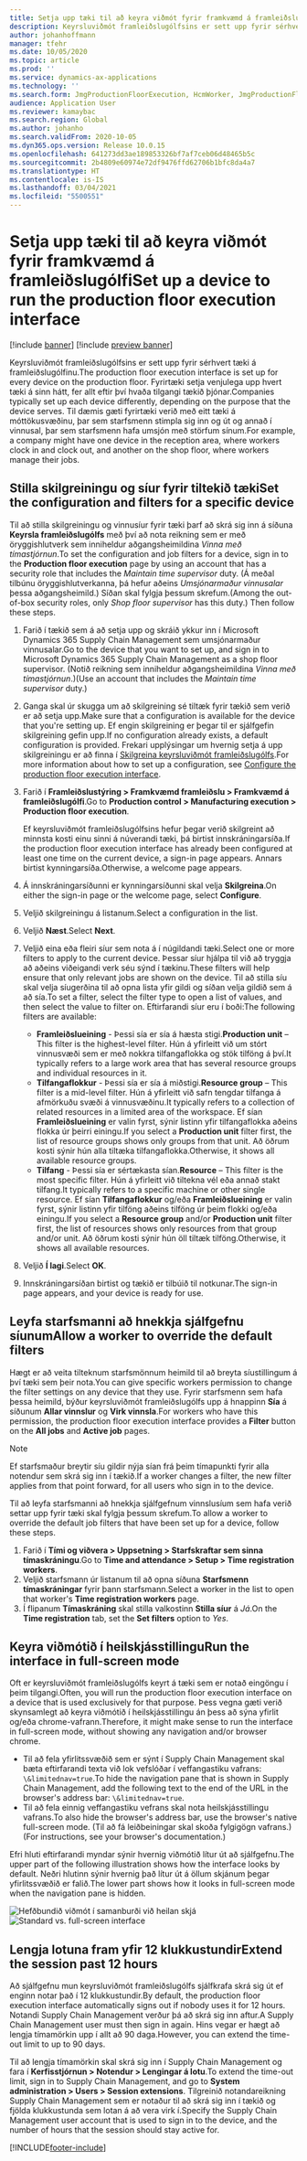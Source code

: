 ```yaml
---
title: Setja upp tæki til að keyra viðmót fyrir framkvæmd á framleiðslugólfi
description: Keyrsluviðmót framleiðslugólfsins er sett upp fyrir sérhvert tæki á framleiðslugólfinu. Fyrirtæki setja venjulega upp hvert tæki á sinn hátt, fer allt eftir því hvaða tilgangi tækið þjónar. Til dæmis gæti fyrirtæki verið með eitt tæki á móttökusvæðinu, þar sem starfsmenn stimpla sig inn og út og annað í vinnusal, þar sem starfsmenn hafa umsjón með störfum sínum.
author: johanhoffmann
manager: tfehr
ms.date: 10/05/2020
ms.topic: article
ms.prod: ''
ms.service: dynamics-ax-applications
ms.technology: ''
ms.search.form: JmgProductionFloorExecution, HcmWorker, JmgProductionFloorExecutionDeviceConfiguration
audience: Application User
ms.reviewer: kamaybac
ms.search.region: Global
ms.author: johanho
ms.search.validFrom: 2020-10-05
ms.dyn365.ops.version: Release 10.0.15
ms.openlocfilehash: 641273dd3ae189853326bf7af7ceb06d48465b5c
ms.sourcegitcommit: 2b4809e60974e72df9476ffd62706b1bfc8da4a7
ms.translationtype: HT
ms.contentlocale: is-IS
ms.lasthandoff: 03/04/2021
ms.locfileid: "5500551"
---
```

# <a name="set-up-a-device-to-run-the-production-floor-execution-interface"></a><span data-ttu-id="d0375-105">Setja upp tæki til að keyra viðmót fyrir framkvæmd á framleiðslugólfi</span><span class="sxs-lookup"><span data-stu-id="d0375-105">Set up a device to run the production floor execution interface</span></span>

[!include [banner](../includes/banner.md)]
[!include [preview banner](../includes/preview-banner.md)]

<span data-ttu-id="d0375-106">Keyrsluviðmót framleiðslugólfsins er sett upp fyrir sérhvert tæki á framleiðslugólfinu.</span><span class="sxs-lookup"><span data-stu-id="d0375-106">The production floor execution interface is set up for every device on the production floor.</span></span> <span data-ttu-id="d0375-107">Fyrirtæki setja venjulega upp hvert tæki á sinn hátt, fer allt eftir því hvaða tilgangi tækið þjónar.</span><span class="sxs-lookup"><span data-stu-id="d0375-107">Companies typically set up each device differently, depending on the purpose that the device serves.</span></span> <span data-ttu-id="d0375-108">Til dæmis gæti fyrirtæki verið með eitt tæki á móttökusvæðinu, þar sem starfsmenn stimpla sig inn og út og annað í vinnusal, þar sem starfsmenn hafa umsjón með störfum sínum.</span><span class="sxs-lookup"><span data-stu-id="d0375-108">For example, a company might have one device in the reception area, where workers clock in and clock out, and another on the shop floor, where workers manage their jobs.</span></span>

## <a name="set-the-configuration-and-filters-for-a-specific-device"></a><span data-ttu-id="d0375-109">Stilla skilgreiningu og síur fyrir tiltekið tæki</span><span class="sxs-lookup"><span data-stu-id="d0375-109">Set the configuration and filters for a specific device</span></span>

<span data-ttu-id="d0375-110">Til að stilla skilgreiningu og vinnusíur fyrir tæki þarf að skrá sig inn á síðuna **Keyrsla framleiðslugólfs** með því að nota reikning sem er með öryggishlutverk sem inniheldur aðgangsheimildina *Vinna með tímastjórnun*.</span><span class="sxs-lookup"><span data-stu-id="d0375-110">To set the configuration and job filters for a device, sign in to the **Production floor execution** page by using an account that has a security role that includes the *Maintain time supervisor* duty.</span></span> <span data-ttu-id="d0375-111">(Á meðal tilbúnu öryggishlutverkanna, þá hefur aðeins *Umsjónarmaður vinnusalar* þessa aðgangsheimild.) Síðan skal fylgja þessum skrefum.</span><span class="sxs-lookup"><span data-stu-id="d0375-111">(Among the out-of-box security roles, only *Shop floor supervisor* has this duty.) Then follow these steps.</span></span>

1. <span data-ttu-id="d0375-112">Farið í tækið sem á að setja upp og skráið ykkur inn í Microsoft Dynamics 365 Supply Chain Management sem umsjónarmaður vinnusalar.</span><span class="sxs-lookup"><span data-stu-id="d0375-112">Go to the device that you want to set up, and sign in to Microsoft Dynamics 365 Supply Chain Management as a shop floor supervisor.</span></span> <span data-ttu-id="d0375-113">(Notið reikning sem inniheldur aðgangsheimildina *Vinna með tímastjórnun*.)</span><span class="sxs-lookup"><span data-stu-id="d0375-113">(Use an account that includes the *Maintain time supervisor* duty.)</span></span>
1. <span data-ttu-id="d0375-114">Ganga skal úr skugga um að skilgreining sé tiltæk fyrir tækið sem verið er að setja upp.</span><span class="sxs-lookup"><span data-stu-id="d0375-114">Make sure that a configuration is available for the device that you're setting up.</span></span> <span data-ttu-id="d0375-115">Ef engin skilgreining er þegar til er sjálfgefin skilgreining gefin upp.</span><span class="sxs-lookup"><span data-stu-id="d0375-115">If no configuration already exists, a default configuration is provided.</span></span> <span data-ttu-id="d0375-116">Frekari upplýsingar um hvernig setja á upp skilgreiningu er að finna í [Skilgreina keyrsluviðmót framleiðslugólfs](production-floor-execution-configure.md).</span><span class="sxs-lookup"><span data-stu-id="d0375-116">For more information about how to set up a configuration, see [Configure the production floor execution interface](production-floor-execution-configure.md).</span></span>
1. <span data-ttu-id="d0375-117">Farið í **Framleiðslustýring \> Framkvæmd framleiðslu \> Framkvæmd á framleiðslugólfi**.</span><span class="sxs-lookup"><span data-stu-id="d0375-117">Go to **Production control \> Manufacturing execution \> Production floor execution**.</span></span>

    <span data-ttu-id="d0375-118">Ef keyrsluviðmót framleiðslugólfsins hefur þegar verið skilgreint að minnsta kosti einu sinni á núverandi tæki, þá birtist innskráningarsíða.</span><span class="sxs-lookup"><span data-stu-id="d0375-118">If the production floor execution interface has already been configured at least one time on the current device, a sign-in page appears.</span></span> <span data-ttu-id="d0375-119">Annars birtist kynningarsíða.</span><span class="sxs-lookup"><span data-stu-id="d0375-119">Otherwise, a welcome page appears.</span></span>

1. <span data-ttu-id="d0375-120">Á innskráningarsíðunni er kynningarsíðunni skal velja **Skilgreina**.</span><span class="sxs-lookup"><span data-stu-id="d0375-120">On either the sign-in page or the welcome page, select **Configure**.</span></span>
1. <span data-ttu-id="d0375-121">Veljið skilgreiningu á listanum.</span><span class="sxs-lookup"><span data-stu-id="d0375-121">Select a configuration in the list.</span></span>
1. <span data-ttu-id="d0375-122">Veljið **Næst**.</span><span class="sxs-lookup"><span data-stu-id="d0375-122">Select **Next**.</span></span>
1. <span data-ttu-id="d0375-123">Veljið eina eða fleiri síur sem nota á í núgildandi tæki.</span><span class="sxs-lookup"><span data-stu-id="d0375-123">Select one or more filters to apply to the current device.</span></span> <span data-ttu-id="d0375-124">Þessar síur hjálpa til við að tryggja að aðeins viðeigandi verk séu sýnd í tækinu.</span><span class="sxs-lookup"><span data-stu-id="d0375-124">These filters will help ensure that only relevant jobs are shown on the device.</span></span> <span data-ttu-id="d0375-125">Til að stilla síu skal velja síugerðina til að opna lista yfir gildi og síðan velja gildið sem á að sía.</span><span class="sxs-lookup"><span data-stu-id="d0375-125">To set a filter, select the filter type to open a list of values, and then select the value to filter on.</span></span> <span data-ttu-id="d0375-126">Eftirfarandi síur eru í boði:</span><span class="sxs-lookup"><span data-stu-id="d0375-126">The following filters are available:</span></span>

    - <span data-ttu-id="d0375-127">**Framleiðslueining** - Þessi sía er sía á hæsta stigi.</span><span class="sxs-lookup"><span data-stu-id="d0375-127">**Production unit** – This filter is the highest-level filter.</span></span> <span data-ttu-id="d0375-128">Hún á yfirleitt við um stórt vinnusvæði sem er með nokkra tilfangaflokka og stök tilföng á því.</span><span class="sxs-lookup"><span data-stu-id="d0375-128">It typically refers to a large work area that has several resource groups and individual resources in it.</span></span>
    - <span data-ttu-id="d0375-129">**Tilfangaflokkur** - Þessi sía er sía á miðstigi.</span><span class="sxs-lookup"><span data-stu-id="d0375-129">**Resource group** – This filter is a mid-level filter.</span></span> <span data-ttu-id="d0375-130">Hún á yfirleitt við safn tengdar tilfanga á afmörkuðu svæði á vinnusvæðinu.</span><span class="sxs-lookup"><span data-stu-id="d0375-130">It typically refers to a collection of related resources in a limited area of the workspace.</span></span> <span data-ttu-id="d0375-131">Ef sían **Framleiðslueining** er valin fyrst, sýnir listinn yfir tilfangaflokka aðeins flokka úr þeirri einingu.</span><span class="sxs-lookup"><span data-stu-id="d0375-131">If you select a **Production unit** filter first, the list of resource groups shows only groups from that unit.</span></span> <span data-ttu-id="d0375-132">Að öðrum kosti sýnir hún alla tiltæka tilfangaflokka.</span><span class="sxs-lookup"><span data-stu-id="d0375-132">Otherwise, it shows all available resource groups.</span></span>
    - <span data-ttu-id="d0375-133">**Tilfang** - Þessi sía er sértækasta sían.</span><span class="sxs-lookup"><span data-stu-id="d0375-133">**Resource** – This filter is the most specific filter.</span></span> <span data-ttu-id="d0375-134">Hún á yfirleitt við tiltekna vél eða annað stakt tilfang.</span><span class="sxs-lookup"><span data-stu-id="d0375-134">It typically refers to a specific machine or other single resource.</span></span> <span data-ttu-id="d0375-135">Ef sían **Tilfangaflokkur** og/eða **Framleiðslueining** er valin fyrst, sýnir listinn yfir tilföng aðeins tilföng úr þeim flokki og/eða einingu.</span><span class="sxs-lookup"><span data-stu-id="d0375-135">If you select a **Resource group** and/or **Production unit** filter first, the list of resources shows only resources from that group and/or unit.</span></span> <span data-ttu-id="d0375-136">Að öðrum kosti sýnir hún öll tiltæk tilföng.</span><span class="sxs-lookup"><span data-stu-id="d0375-136">Otherwise, it shows all available resources.</span></span>

1. <span data-ttu-id="d0375-137">Veljið **Í lagi**.</span><span class="sxs-lookup"><span data-stu-id="d0375-137">Select **OK**.</span></span>
1. <span data-ttu-id="d0375-138">Innskráningarsíðan birtist og tækið er tilbúið til notkunar.</span><span class="sxs-lookup"><span data-stu-id="d0375-138">The sign-in page appears, and your device is ready for use.</span></span>

## <a name="allow-a-worker-to-override-the-default-filters"></a><span data-ttu-id="d0375-139">Leyfa starfsmanni að hnekkja sjálfgefnu síunum</span><span class="sxs-lookup"><span data-stu-id="d0375-139">Allow a worker to override the default filters</span></span>

<span data-ttu-id="d0375-140">Hægt er að veita tilteknum starfsmönnum heimild til að breyta síustillingum á því tæki sem þeir nota.</span><span class="sxs-lookup"><span data-stu-id="d0375-140">You can give specific workers permission to change the filter settings on any device that they use.</span></span> <span data-ttu-id="d0375-141">Fyrir starfsmenn sem hafa þessa heimild, býður keyrsluviðmót framleiðslugólfs upp á hnappinn **Sía** á síðunum **Allar vinnslur** og **Virk vinnsla**.</span><span class="sxs-lookup"><span data-stu-id="d0375-141">For workers who have this permission, the production floor execution interface provides a **Filter** button on the **All jobs** and **Active job** pages.</span></span>

> [!NOTE]
> <span data-ttu-id="d0375-142">Ef starfsmaður breytir síu gildir nýja sían frá þeim tímapunkti fyrir alla notendur sem skrá sig inn í tækið.</span><span class="sxs-lookup"><span data-stu-id="d0375-142">If a worker changes a filter, the new filter applies from that point forward, for all users who sign in to the device.</span></span>

<span data-ttu-id="d0375-143">Til að leyfa starfsmanni að hnekkja sjálfgefnum vinnslusíum sem hafa verið settar upp fyrir tæki skal fylgja þessum skrefum.</span><span class="sxs-lookup"><span data-stu-id="d0375-143">To allow a worker to override the default job filters that have been set up for a device, follow these steps.</span></span>

1. <span data-ttu-id="d0375-144">Farið í **Tími og viðvera \> Uppsetning \> Starfskraftar sem sinna tímaskráningu**.</span><span class="sxs-lookup"><span data-stu-id="d0375-144">Go to **Time and attendance \> Setup \> Time registration workers**.</span></span>
1. <span data-ttu-id="d0375-145">Veljið starfsmann úr listanum til að opna síðuna **Starfsmenn tímaskráningar** fyrir þann starfsmann.</span><span class="sxs-lookup"><span data-stu-id="d0375-145">Select a worker in the list to open that worker's **Time registration workers** page.</span></span>
1. <span data-ttu-id="d0375-146">Í flipanum **Tímaskráning** skal stilla valkostinn **Stilla síur** á *Já*.</span><span class="sxs-lookup"><span data-stu-id="d0375-146">On the **Time registration** tab, set the **Set filters** option to *Yes*.</span></span>

## <a name="run-the-interface-in-full-screen-mode"></a><span data-ttu-id="d0375-147">Keyra viðmótið í heilskjásstillingu</span><span class="sxs-lookup"><span data-stu-id="d0375-147">Run the interface in full-screen mode</span></span>

<span data-ttu-id="d0375-148">Oft er keyrsluviðmót framleiðslugólfs keyrt á tæki sem er notað eingöngu í þeim tilgangi.</span><span class="sxs-lookup"><span data-stu-id="d0375-148">Often, you will run the production floor execution interface on a device that is used exclusively for that purpose.</span></span> <span data-ttu-id="d0375-149">Þess vegna gæti verið skynsamlegt að keyra viðmótið í heilskjásstillingu án þess að sýna yfirlit og/eða chrome-vafrann.</span><span class="sxs-lookup"><span data-stu-id="d0375-149">Therefore, it might make sense to run the interface in full-screen mode, without showing any navigation and/or browser chrome.</span></span>

- <span data-ttu-id="d0375-150">Til að fela yfirlitssvæðið sem er sýnt í Supply Chain Management skal bæta eftirfarandi texta við lok vefslóðar í veffangastiku vafrans: `\&limitednav=true`.</span><span class="sxs-lookup"><span data-stu-id="d0375-150">To hide the navigation pane that is shown in Supply Chain Management, add the following text to the end of the URL in the browser's address bar: `\&limitednav=true`.</span></span>
- <span data-ttu-id="d0375-151">Til að fela einnig veffangastiku vefrans skal nota heilskjásstillingu vafrans.</span><span class="sxs-lookup"><span data-stu-id="d0375-151">To also hide the browser's address bar, use the browser's native full-screen mode.</span></span> <span data-ttu-id="d0375-152">(Til að fá leiðbeiningar skal skoða fylgigögn vafrans.)</span><span class="sxs-lookup"><span data-stu-id="d0375-152">(For instructions, see your browser's documentation.)</span></span>

<span data-ttu-id="d0375-153">Efri hluti eftirfarandi myndar sýnir hvernig viðmótið lítur út að sjálfgefnu.</span><span class="sxs-lookup"><span data-stu-id="d0375-153">The upper part of the following illustration shows how the interface looks by default.</span></span> <span data-ttu-id="d0375-154">Neðri hlutinn sýnir hvernig það lítur út á öllum skjánum þegar yfirlitssvæðið er falið.</span><span class="sxs-lookup"><span data-stu-id="d0375-154">The lower part shows how it looks in full-screen mode when the navigation pane is hidden.</span></span>

<span data-ttu-id="d0375-155">![Hefðbundið viðmót í samanburði við heilan skjá](media/pfei-full-screen.png "Hefðbundið viðmót í samanburði við heilan skjá")</span><span class="sxs-lookup"><span data-stu-id="d0375-155">![Standard vs. full-screen interface](media/pfei-full-screen.png "Standard vs. full-screen interface")</span></span>

## <a name="extend-the-session-past-12-hours"></a><span data-ttu-id="d0375-156">Lengja lotuna fram yfir 12 klukkustundir</span><span class="sxs-lookup"><span data-stu-id="d0375-156">Extend the session past 12 hours</span></span>

<span data-ttu-id="d0375-157">Að sjálfgefnu mun keyrsluviðmót framleiðslugólfs sjálfkrafa skrá sig út ef enginn notar það í 12 klukkustundir.</span><span class="sxs-lookup"><span data-stu-id="d0375-157">By default, the production floor execution interface automatically signs out if nobody uses it for 12 hours.</span></span> <span data-ttu-id="d0375-158">Notandi Supply Chain Management verður þá að skrá sig inn aftur.</span><span class="sxs-lookup"><span data-stu-id="d0375-158">A Supply Chain Management user must then sign in again.</span></span> <span data-ttu-id="d0375-159">Hins vegar er hægt að lengja tímamörkin upp í allt að 90 daga.</span><span class="sxs-lookup"><span data-stu-id="d0375-159">However, you can extend the time-out limit to up to 90 days.</span></span>

<span data-ttu-id="d0375-160">Til að lengja tímamörkin skal skrá sig inn í Supply Chain Management og fara í **Kerfisstjórnun \> Notendur \> Lengingar á lotu**.</span><span class="sxs-lookup"><span data-stu-id="d0375-160">To extend the time-out limit, sign in to Supply Chain Management, and go to **System administration \> Users \> Session extensions**.</span></span> <span data-ttu-id="d0375-161">Tilgreinið notandareikning Supply Chain Management sem er notaður til að skrá sig inn í tækið og fjölda klukkustunda sem lotan á að vera virk í.</span><span class="sxs-lookup"><span data-stu-id="d0375-161">Specify the Supply Chain Management user account that is used to sign in to the device, and the number of hours that the session should stay active for.</span></span>


[!INCLUDE[footer-include](../../includes/footer-banner.md)]